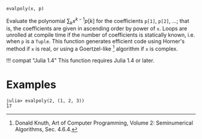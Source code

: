 ```
evalpoly(x, p)
```

Evaluate the polynomial $\sum_k x^{k-1} p[k]$ for the coefficients `p[1]`, `p[2]`, ...; that is, the coefficients are given in ascending order by power of `x`. Loops are unrolled at compile time if the number of coefficients is statically known, i.e. when `p` is a `Tuple`. This function generates efficient code using Horner's method if `x` is real, or using a Goertzel-like [^DK62] algorithm if `x` is complex.

[^DK62]: Donald Knuth, Art of Computer Programming, Volume 2: Seminumerical Algorithms, Sec. 4.6.4.

!!! compat "Julia 1.4"
    This function requires Julia 1.4 or later.


# Examples

```jldoctest
julia> evalpoly(2, (1, 2, 3))
17
```
